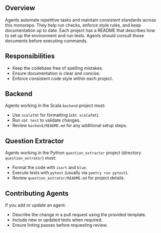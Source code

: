 ## Overview
Agents automate repetitive tasks and maintain consistent standards across this
monorepo. They help run checks, enforce style rules, and keep documentation up
to date. Each project has a README that describes how to set up the environment
and run tests. Agents should consult those documents before executing commands.

## Responsibilities
- Keep the codebase free of spelling mistakes.
- Ensure documentation is clear and concise.
- Enforce consistent code style within each project.

## Backend
Agents working in the Scala `backend` project must:
- Use `scalafmt` for formatting (`sbt scalafmt`).
- Run `sbt test` to validate changes.
- Review `backend/README.md` for any additional setup steps.

## Question Extractor
Agents working in the Python `question_extractor` project (directory
`question_extrator`) must:
- Format the code with `isort` and `blue`.
- Execute tests with `pytest` (usually via `poetry run pytest`).
- Review `question_extrator/README.md` for project details.

## Contributing Agents
If you add or update an agent:
- Describe the change in a pull request using the provided template.
- Include new or updated tests when required.
- Ensure linting passes before requesting review.
